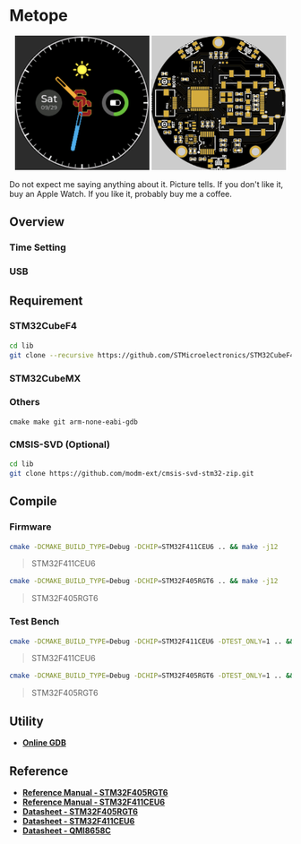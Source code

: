 # Metope



<p align="center"> <img src="doc/asset/rdme_clk_panel.png" alt="rdme_clk_panel" width="240" height="240;" />  <img src="doc/asset/rdme_pcb_2d.png" alt="rdme_pcb_2d" width="240" height="240;" /> </p>



Do not expect me saying anything about it. Picture tells. If you don't like it, buy an Apple Watch. If you like it, probably buy me a coffee.



## Overview

### Time Setting

### USB



## Requirement

### STM32CubeF4

```bash
cd lib
git clone --recursive https://github.com/STMicroelectronics/STM32CubeF4.git
```



### STM32CubeMX





### Others

```
cmake make git arm-none-eabi-gdb
```





### CMSIS-SVD (Optional)

```bash
cd lib
git clone https://github.com/modm-ext/cmsis-svd-stm32-zip.git
```







## Compile



### Firmware

```bash
cmake -DCMAKE_BUILD_TYPE=Debug -DCHIP=STM32F411CEU6 .. && make -j12
```

>STM32F411CEU6



```bash
cmake -DCMAKE_BUILD_TYPE=Debug -DCHIP=STM32F405RGT6 .. && make -j12
```

> STM32F405RGT6





### Test Bench

```bash
cmake -DCMAKE_BUILD_TYPE=Debug -DCHIP=STM32F411CEU6 -DTEST_ONLY=1 .. && make -j12
```

> STM32F411CEU6



```bash
cmake -DCMAKE_BUILD_TYPE=Debug -DCHIP=STM32F405RGT6 -DTEST_ONLY=1 .. && make -j12
```

> STM32F405RGT6









## Utility

- [**Online GDB**](https://www.onlinegdb.com/)





## Reference

- [**Reference Manual - STM32F405RGT6**](https://www.st.com/resource/en/reference_manual/dm00031020-stm32f405-415-stm32f407-417-stm32f427-437-and-stm32f429-439-advanced-arm-based-32-bit-mcus-stmicroelectronics.pdf)
- [**Reference Manual - STM32F411CEU6**](https://www.st.com/resource/en/reference_manual/rm0383-stm32f411xce-advanced-armbased-32bit-mcus-stmicroelectronics.pdf)
- [**Datasheet - STM32F405RGT6**](https://www.st.com/resource/en/datasheet/stm32f405rg.pdf)
- [**Datasheet - STM32F411CEU6**](https://www.st.com/resource/en/datasheet/stm32f411ce.pdf)
- [**Datasheet - QMI8658C**](https://qstcorp.com/upload/pdf/202202/QMI8658C%20datasheet%20rev%200.9.pdf)

